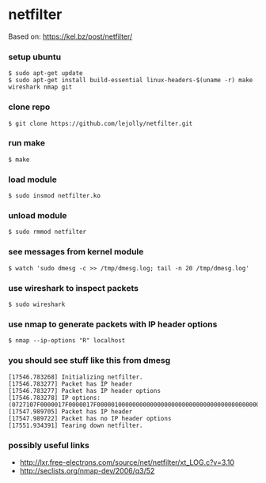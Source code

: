 # netfilter
Based on: https://kel.bz/post/netfilter/

### setup ubuntu
```
$ sudo apt-get update
$ sudo apt-get install build-essential linux-headers-$(uname -r) make wireshark nmap git
```

### clone repo
```
$ git clone https://github.com/lejolly/netfilter.git
```

### run make
```
$ make
```

### load module
```
$ sudo insmod netfilter.ko
```

### unload module
```
$ sudo rmmod netfilter
```

### see messages from kernel module
```
$ watch 'sudo dmesg -c >> /tmp/dmesg.log; tail -n 20 /tmp/dmesg.log'
```

### use wireshark to inspect packets
```
$ sudo wireshark
```

### use nmap to generate packets with IP header options
```
$ nmap --ip-options "R" localhost
```

### you should see stuff like this from dmesg
```
[17546.783268] Initializing netfilter.
[17546.783277] Packet has IP header
[17546.783277] Packet has IP header options
[17546.783278] IP options: (0727107F0000017F0000017F00000100000000000000000000000000000000000000000000000000)
[17547.989705] Packet has IP header
[17547.989722] Packet has no IP header options
[17551.934391] Tearing down netfilter.
```

### possibly useful links
- http://lxr.free-electrons.com/source/net/netfilter/xt_LOG.c?v=3.10
- http://seclists.org/nmap-dev/2006/q3/52
